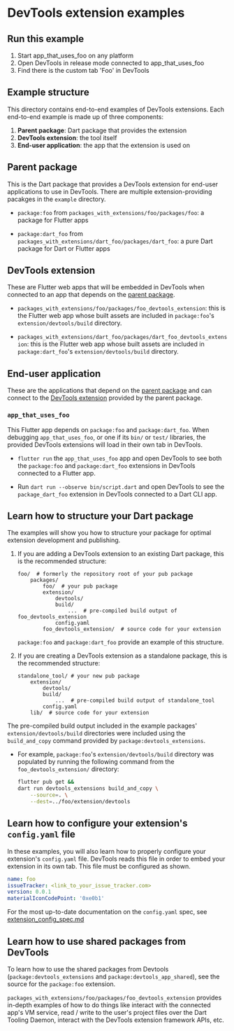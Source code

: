 # DevTools extension examples

## Run this example

1. Start app_that_uses_foo on any platform
2. Open DevTools in release mode connected to app_that_uses_foo
3. Find there is the custom tab 'Foo' in DevTools

## Example structure

This directory contains end-to-end examples of DevTools extensions. Each
end-to-end example is made up of three components:
1. **Parent package**: Dart package that provides the extension
2. **DevTools extension**: the tool itself
3. **End-user application**: the app that the extension is used on

## Parent package

This is the Dart package that provides a DevTools extension for end-user
applications to use in DevTools. There are multiple extension-providing pacakges
in the `example` directory.

- `package:foo` from `packages_with_extensions/foo/packages/foo`: a package for Flutter apps

- `package:dart_foo` from `packages_with_extensions/dart_foo/packages/dart_foo`: a
pure Dart package for Dart or Flutter apps

<!-- TODO(kenz): build this example. -->
<!-- - `package:standalone_tool` from `packages_with_extensions/dart_foo/packages/stanalone_tool`, which is a package that is strictly meant to provide a tool
as a DevTools extension. This is different from the other packages in that it
is not an extension shipped with an existing Dart package. It is a package
published solely to provide a DevTools extension. -->

<!-- TODO(kenz): build this example, or pull in Khan's extension. -->
<!-- - `package:gemini_ai_tool` from `packages_with_extensions/dart_foo/packages/gemini_ai_tool`, which is a standalone tool (like `package:standalone_tool`)
that provides an example of using the Gemini SDK to build an AI powered tool
as a DevTools extension. -->

## DevTools extension

These are Flutter web apps that will be embedded in DevTools when connected to an app
that depends on the [parent package](#parent-package).

- `packages_with_extensions/foo/packages/foo_devtools_extension`: this
is the Flutter web app whose built assets are included in `package:foo`'s
`extension/devtools/build` directory.

- `packages_with_extensions/dart_foo/packages/dart_foo_devtools_extension`: this
is the Flutter web app whose built assets are included in `package:dart_foo`'s
`extension/devtools/build` directory.

## End-user application

These are the applications that depend on the [parent package](#parent-package) and
can connect to the [DevTools extension](#devtools-extension) provided by the parent package.

### `app_that_uses_foo`

This Flutter app depends on `package:foo` and `package:dart_foo`. When debugging
`app_that_uses_foo`, or one if its `bin/` or `test/` libraries, the provided
DevTools extensions will load in their own tab in DevTools.

- `flutter run` the `app_that_uses_foo` app and open DevTools to see both the
`package:foo` and `package:dart_foo` extensions in DevTools connected to a
Flutter app.

- Run `dart run --observe bin/script.dart` and open DevTools to see the
`package_dart_foo` extension in DevTools connected to a Dart CLI app.

<!-- TODO(kenz): uncomment once https://github.com/flutter/devtools/issues/7183 is resolved. -->
<!-- - Run `dart test test/nested/simple_test.dart --pause-after-load` and open
DevTools to see the `package:dart_foo` extension connected to a Dart test.

- Run `flutter test test/app_that_uses_foo_test.dart --start-paused` and open
DevTools to see both the `package:foo` and `package:dart_foo` extensions
connected to a Flutter test. -->

## Learn how to structure your Dart package

The examples will show you how to structure your package for optimal extension
development and publishing.

1. If you are adding a DevTools extension to an existing Dart package, this is
the recommended structure:
    ```
    foo/  # formerly the repository root of your pub package
        packages/
            foo/  # your pub package
            extension/
                devtools/
                build/
                    ...  # pre-compiled build output of foo_devtools_extension
                config.yaml
            foo_devtools_extension/  # source code for your extension
    ```
    `package:foo` and `package:dart_foo` provide an example of this structure.

2. If you are creating a DevTools extension as a standalone package, this is
the recommended structure:
    ```
    standalone_tool/ # your new pub package
        extension/
            devtools/
            build/
                ...  # pre-compiled build output of standalone_tool
            config.yaml
        lib/  # source code for your extension
    ```
    <!-- TODO(kenz): uncomment once these examples are provided. -->
    <!-- `package:standalone_tool` and `package:gemini_ai_tool` provide an example of this structure. -->

The pre-compiled build output included in the example packages'
`extension/devtools/build` directories were included using the `build_and_copy`
command provided by `package:devtools_extensions`.
  - For example, `package:foo`'s `extension/devtools/build` directory was populated
  by running the following command from the `foo_devtools_extension/` directory:

    ```sh
    flutter pub get &&
    dart run devtools_extensions build_and_copy \
        --source=. \
        --dest=../foo/extension/devtools
    ```
## Learn how to configure your extension's `config.yaml` file

In these examples, you will also learn how to properly configure your extension's
`config.yaml` file. DevTools reads this file in order to embed your extension in its
own tab. This file must be configured as shown.

```yaml
name: foo
issueTracker: <link_to_your_issue_tracker.com>
version: 0.0.1
materialIconCodePoint: '0xe0b1'
```

For the most up-to-date documentation on the `config.yaml` spec, see
[extension_config_spec.md](https://github.com/flutter/devtools/blob/master/packages/devtools_extensions/extension_config_spec.md)

## Learn how to use shared packages from DevTools

To learn how to use the shared packages from Devtools (`package:devtools_extensions`
and `package:devtools_app_shared`), see the source for the `package:foo` extension.

`packages_with_extensions/foo/packages/foo_devtools_extension` provides in-depth
examples of how to do things like interact with the connected app's VM service,
read / write to the user's project files over the Dart Tooling Daemon, interact
with the DevTools extension framework APIs, etc.
